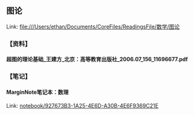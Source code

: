 ## 图论  
  
Link: [file:///Users/ethan/Documents/CoreFiles/ReadingsFile/数学/图论][32]  
  
### 【资料】  
  
#### 超图的理论基础_王建方_北京：高等教育出版社_2006.07_156_11696677.pdf  
  
### 【笔记】  
  
#### MarginNote笔记本：数理  
  
Link: [notebook/927673B3-1A25-4E6D-A30B-4E6F9369C21E][33]  





  
  
[1]: ithoughts://open?path=/iCloud/MLMS/Projects%20Management.itmz&topic=17706E73-1098-4894-88F9-B79FC62D5F25  
[2]: https://campus.swarma.org/mobile/course/2104  
[3]: https://campus.swarma.org/course/51%5BChuckle  
[4]: file:///Users/ethan/Documents/CoreFiles/ReadingsFile/%E6%95%B0%E5%AD%A6/%E5%BC%A0%E9%87%8F  
[5]: ithoughts://open?path=/Local/Documents/CoreFiles/ResearchFile/Mathematics/reference/%E6%95%B0%E5%AD%A6%E4%B8%8E%E5%A4%8D%E6%9D%82%E7%A7%91%E5%AD%A6%E6%96%87%E7%8C%AE%E5%88%86%E6%9E%90.itmz&topic=C5ADDA21-30F4-4508-A7AE-18070C7F37DB  
[6]: https://www.zhihu.com/column/c_1159525825714970624  
[7]: marginnote3app://notebook/E98E2EEE-34B8-462A-A641-8470E70A07E8  
[8]: file:///Users/ethan/Documents/CoreFiles/ReadingsFile/%E7%B3%BB%E7%BB%9F%E7%A7%91%E5%AD%A6/%E5%A4%8D%E6%9D%82%E7%BD%91%E7%BB%9C/%E3%80%8A%E5%A4%8D%E6%9D%82%E7%BD%91%E7%BB%9C%E7%90%86%E8%AE%BA%E5%8F%8A%E5%85%B6%E5%BA%94%E7%94%A8%E3%80%8B%E8%AF%BB%E4%B9%A6%E7%AC%94%E8%AE%B0.docx  
[9]: file:///Users/ethan/Documents/CoreFiles/ReadingsFile/%E7%B3%BB%E7%BB%9F%E7%A7%91%E5%AD%A6/%E5%A4%8D%E6%9D%82%E7%BD%91%E7%BB%9C/%E5%A4%8D%E6%9D%82%E7%BD%91%E7%BB%9C%E7%AE%97%E6%B3%95%E4%B8%8E%E5%BA%94%E7%94%A8_%E5%8C%97%E4%BA%AC%EF%BC%9A%E5%9B%BD%E9%98%B2%E5%B7%A5%E4%B8%9A%E5%87%BA%E7%89%88%E7%A4%BE_P293_2015.07_13803581.pdf  
[10]: file:///Users/ethan/Documents/CoreFiles/ReadingsFile/%E7%B3%BB%E7%BB%9F%E7%A7%91%E5%AD%A6/%E5%A4%8D%E6%9D%82%E7%BD%91%E7%BB%9C/%E7%BD%91%E7%BB%9C%E7%A7%91%E5%AD%A6%20%20%E5%8E%9F%E7%90%86%E4%B8%8E%E5%BA%94%E7%94%A8__%EF%BC%88%E7%BE%8E%EF%BC%89%E8%B7%AF%E6%98%93%E6%96%AF%E8%91%97_%E5%8C%97%E4%BA%AC%EF%BC%9A%E6%9C%BA%E6%A2%B0%E5%B7%A5%E4%B8%9A%E5%87%BA%E7%89%88%E7%A4%BE_P338_2011.09_12938788.pdf  
[11]: file:///Users/ethan/Documents/CoreFiles/ReadingsFile/%E7%B3%BB%E7%BB%9F%E7%A7%91%E5%AD%A6/%E5%A4%8D%E6%9D%82%E7%BD%91%E7%BB%9C/%E7%BD%91%E7%BB%9C%E7%A7%91%E5%AD%A6%E5%BC%95%E8%AE%BA__%EF%BC%88%E7%BE%8E%EF%BC%89%E7%BA%BD%E6%9B%BC%E8%91%97_%E5%8C%97%E4%BA%AC%EF%BC%9A%E7%94%B5%E5%AD%90%E5%B7%A5%E4%B8%9A%E5%87%BA%E7%89%88%E7%A4%BE_2014.01_P488_13487416.pdf  

[13]: file:///Users/ethan/Documents/CoreFiles/ReadingsFile/%E5%8D%9A%E5%BC%88%E8%AE%BA  
[14]: zotero://select/library/items/8KKNPDSS  
[15]: https://plato.stanford.edu/entries/game-evolutionary/  
[16]: marginnote3app://notebook/E98E2EEE-34B8-462A-A641-8470E70A07E8  
[17]: https://www.zhihu.com/column/c_1250083259557122048  
[18]: https://zhuanlan.zhihu.com/p/31734839  
[19]: https://boris-marinov.github.io/category-theory-illustrated/  
[20]: https://campus.swarma.org/course/2723  
[21]: https://zhuanlan.zhihu.com/p/32182423  
[22]: https://zhuanlan.zhihu.com/p/32182423  
[23]: https://swarma.feishu.cn/docs/doccnvTKQBtyni4FeEHoTRYjF9f  
[24]: https://campus.swarma.org/course/3106/study  
[25]: ithoughts://open?path=/iCloud/MLMS/Projects%20Management.itmz&topic=CE22ACD6-3E1F-4C77-BCAB-0CCDD52E4432  
[26]: https://campus.swarma.org/course/2666/study  
[27]: https://campus.swarma.org/course/1028/study  
[28]: https://m.igetget.com/share/course/pay/detail?id=b0rNAzaYOj7VyPMsljK8P54m6wlk12  
[29]: https://m.igetget.com/share/course/pay/detail?id=b0rNAzaYOj7VyPMsljK8P54m6wlk12  
[30]: http://m.igetget.com/native/achievement/challenge#/challenge/home?challengeId=610c09d0ed5e46d482e44901&user_id_alias=ey3gN0VGZXzxjj6Gverx4D7baqjEmA  
[31]: https://m.igetget.com/share/course/pay/detail?id=b0rNAzaYOj7VyPMsljK8P54m6wlk12  
[32]: file:///Users/ethan/Documents/CoreFiles/ReadingsFile/%E6%95%B0%E5%AD%A6/%E5%9B%BE%E8%AE%BA  
[33]: marginnote3app://notebook/927673B3-1A25-4E6D-A30B-4E6F9369C21E  
[34]: file:///Users/ethan/Documents/CoreFiles/ReadingsFile/%E6%95%B0%E5%AD%A6/%E5%BE%AE%E5%88%86%E6%96%B9%E7%A8%8B  
[35]: file:///Users/ethan/Documents/CoreFiles/ReadingsFile/%E6%95%B0%E5%AD%A6/%E5%BE%AE%E5%88%86%E6%96%B9%E7%A8%8B/%E5%B8%B8%E5%BE%AE%E5%88%86%E6%96%B9%E7%A8%8B%20%E5%B8%A6%E4%B9%A6%E7%AD%BE.pdf  
[36]: marginnote3app://notebook/927673B3-1A25-4E6D-A30B-4E6F9369C21E  
[37]: marginnote3app://notebook/927673B3-1A25-4E6D-A30B-4E6F9369C21E  
[38]: marginnote3app://notebook/927673B3-1A25-4E6D-A30B-4E6F9369C21E  
[39]: file:///Users/ethan/Library/CloudStorage/iCloud%20Drive/Documents/CoreFiles/ReadingsFile/%E6%95%B0%E6%8D%AE%E7%A7%91%E5%AD%A6  
[40]: file:///Users/ethan/Documents/CoreFiles/ReadingsFile/%E6%95%B0%E6%8D%AE%E7%A7%91%E5%AD%A6/%E6%97%B6%E9%97%B4%E5%BA%8F%E5%88%97  
[41]: file:///Users/ethan/Library/CloudStorage/iCloud%20Drive/Documents/CoreFiles/ReadingsFile/%E7%BB%9F%E8%AE%A1%E5%AD%A6%E5%92%8C%E6%A6%82%E7%8E%87%E8%AE%BA/%E5%A4%9A%E5%85%83%E5%BA%94%E7%94%A8%E7%BB%9F%E8%AE%A1  
[42]: file:///Users/ethan/Documents/CoreFiles/ReadingsFile/%E6%95%B0%E5%AD%A6/%E6%95%B0%E5%AD%A6%E7%A7%91%E6%99%AE/%E9%80%9A%E4%BF%97%E6%95%B0%E5%AD%A6%E5%90%8D%E8%91%97%E8%AF%91%E4%B8%9B  
[43]: marginnote3app://notebook/875A5B86-246E-4A3D-805C-44D53E1FF052  
[44]: obsidian://open?vault=NotesFile&file=Subjects%2F%E7%89%A9%E7%90%86%2F%E6%9C%89%E8%B6%A3%E7%89%A9%E7%90%86%2F%E7%8E%A9%E5%85%B7%E7%90%86%E8%AE%BA%EF%BC%9A%E9%98%B4%E9%98%B3%E4%BA%94%E8%A1%8C%E7%9A%84%E8%A7%84%E8%8C%83%E5%8A%A8%E5%8A%9B%E5%AD%A6%20-%20%E7%AE%80%E4%B9%A6.webarchive  
[45]: https://us02web.zoom.us/rec/share/UARrJrmDwcDdmS7WyOWl-xd9cgh5dDxYTceUmpPgdn1Hfefh272brGRxXI2C137n.ZlNEy5E3aReTLaqc  
[46]: file:///Volumes/P/Ethan/UsefulFiles/ReadingsFile/%E7%B3%BB%E7%BB%9F%E7%A7%91%E5%AD%A6/%E6%B7%B7%E6%B2%8C%E4%B8%8E%E5%88%86%E5%BD%A2%E7%A7%91%E5%AD%A6%E7%9A%84%E6%96%B0%E7%96%86%E7%95%8C.pdf  
[47]: file:///Volumes/P/Ethan/UsefulFiles/ReadingsFile/%E7%B3%BB%E7%BB%9F%E7%A7%91%E5%AD%A6/%E3%80%8A%E9%9A%90%E7%A7%A9%E5%BA%8F-%E9%80%82%E5%BA%94%E6%80%A7%E9%80%A0%E5%B0%B1%E5%A4%8D%E6%9D%82%E6%80%A7%E3%80%8BJohn%20Holland.pdf  
[48]: file:///Users/ethan/Documents/Ethan/CoreFiles/ProgramsFile/%E9%9B%86/%E3%80%90alias%20Mac%E3%80%91/%E3%80%90%E9%98%85%E8%AF%BB%E3%80%91/%E3%80%90%E6%95%B0%E5%AD%A6%E3%80%91/%E9%80%9A%E4%BF%97%E6%95%B0%E5%AD%A6%E5%90%8D%E8%91%97%E8%AF%91%E4%B8%9B22%20%E6%B8%B8%E6%88%8F_%E8%87%AA%E7%84%B6%E8%A7%84%E5%BE%8B%E6%94%AF%E9%85%8D%E5%81%B6%E7%84%B6%E6%80%A7.pdf  
[49]: file:///Users/ethan/Documents/CoreFiles/ReadingsFile/%E6%95%B0%E5%AD%A6/%E4%BC%98%E5%8C%96  
